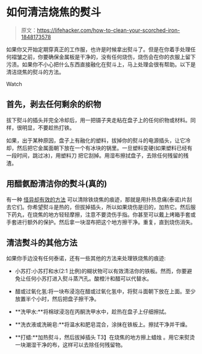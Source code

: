 # 如何清洁烧焦的熨斗

> 原文：<https://lifehacker.com/how-to-clean-your-scorched-iron-1848173578>

如果你又开始定期穿真正的工作服，也许是时候拿出熨斗了。但是在你着手处理任何褶皱之前，你要确保金属板是干净的，没有任何烧伤，烧伤会在你的衣服上留下污渍。如果你不小心把什么东西直接融化在熨斗上，马上处理会很有帮助。以下是清洁烧焦的熨斗的方法。

Watch

## 首先，剥去任何剩余的织物

拔下熨斗的插头并完全冷却后，用一把镊子夹走粘在盘子上的任何织物或材料。同样，很明显，不要趁热打铁。

如果，出于某种原因，盘子上有融化的塑料，拔掉你的熨斗的电源插头，让它冷却，然后把它金属面朝下放在一个有冰块的锅里。一旦塑料变硬(如果塑料已经有一段时间，跳过冰)，用塑料刀 把它刮掉。用湿布擦拭盘子，去除任何残留的残渣。

## 用醋氨酚清洁你的熨斗(真的)

有一种 [怪异却有效的方法](https://www.youtube.com/watch?v=CCUrQcn8pE4) 可以清除铁烧焦的痕迹，那就是用扑热息痛(泰诺)片刮去它们。你希望熨斗是热的，但拔掉插头，所以如果烧伤是旧的，加热它。然后服下药丸，在烧焦的地方轻轻摩擦，注意不要烫伤手指。你甚至可以戴上烤箱手套或手套进行额外的保护。然后拿一块湿布把这个地方擦干净。重复，直到烧伤消失。

## 清洁熨斗的其他方法

如果你手边没有任何泰诺，还有一些其他的方法来处理铁烧焦的痕迹:

*   小苏打:小苏打和水(2:1 比例)的糊状物可以有效清洁你的铁板。然而，你要避免让任何小苏打进入熨斗蒸汽孔。酸橙汁和醋可以代替水。

*   醋或过氧化氢:将一块布浸泡在醋或过氧化氢中，将熨斗面朝下放在上面。至少放置半个小时，然后把盘子擦干净。

*   **洗甲水:**将棉球浸泡在丙酮洗甲水中，趁热在盘子上仔细擦拭。

*   **洗衣液或洗碗皂:**将温水和肥皂混合，涂抹在铁板上。擦拭干净并干燥。

*   **打蜡:**加热熨斗，然后拔掉插头 T3】在烧焦的地方擦上蜡烛 。用它来熨烫一块潮湿干净的布，这样可以去除任何残留物。
